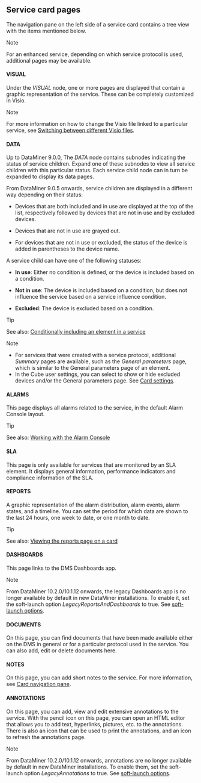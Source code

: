 ## Service card pages

The navigation pane on the left side of a service card contains a tree view with the items mentioned below.

> [!NOTE]
> For an enhanced service, depending on which service protocol is used, additional pages may be available.

#### VISUAL

Under the *VISUAL* node, one or more pages are displayed that contain a graphic representation of the service. These can be completely customized in Visio.

> [!NOTE]
> For more information on how to change the Visio file linked to a particular service, see [Switching between different Visio files](../protocols/Managing_Visio_files_linked_to_protocols.md#switching-between-different-visio-files).

#### DATA

Up to DataMiner 9.0.0, The *DATA* node contains subnodes indicating the status of service children. Expand one of these subnodes to view all service children with this particular status. Each service child node can in turn be expanded to display its data pages.

From DataMiner 9.0.5 onwards, service children are displayed in a different way depending on their status:

- Devices that are both included and in use are displayed at the top of the list, respectively followed by devices that are not in use and by excluded devices.

- Devices that are not in use are grayed out.

- For devices that are not in use or excluded, the status of the device is added in parentheses to the device name.

A service child can have one of the following statuses:

- **In use**: Either no condition is defined, or the device is included based on a condition.

- **Not in use**: The device is included based on a condition, but does not influence the service based on a service influence condition.

- **Excluded**: The device is excluded based on a condition.

> [!TIP]
> See also:
> [Conditionally including an element in a service](Conditionally_including_an_element_in_a_service.md)

> [!NOTE]
> - For services that were created with a service protocol, additional *Summary* pages are available, such as the *General parameters* page, which is similar to the General parameters page of an element.
> - In the Cube user settings, you can select to show or hide excluded devices and/or the General parameters page. See [Card settings](../../part_1/GettingStarted/User_settings.md#card-settings).

#### ALARMS

This page displays all alarms related to the service, in the default Alarm Console layout.

> [!TIP]
> See also:
> [Working with the Alarm Console](../alarms/Working_with_the_Alarm_Console.md)

#### SLA

This page is only available for services that are monitored by an SLA element. It displays general information, performance indicators and compliance information of the SLA.

#### REPORTS

A graphic representation of the alarm distribution, alarm events, alarm states, and a timeline. You can set the period for which data are shown to the last 24 hours, one week to date, or one month to date.

> [!TIP]
> See also:
> [Viewing the reports page on a card](../../part_4/reporter/Viewing_the_reports_page_on_a_card.md)

#### DASHBOARDS

This page links to the DMS Dashboards app.

> [!NOTE]
> From DataMiner 10.2.0/10.1.12 onwards, the legacy Dashboards app is no longer available by default in new DataMiner installations. To enable it, set the soft-launch option *LegacyReportsAndDashboards* to true. See [soft-launch options](https://community.dataminer.services/documentation/soft-launch-options/).

#### DOCUMENTS

On this page, you can find documents that have been made available either on the DMS in general or for a particular protocol used in the service. You can also add, edit or delete documents here.

#### NOTES

On this page, you can add short notes to the service. For more information, see [Card navigation pane](../../part_1/GettingStarted/Working_with_cards_in_DataMiner_Cube.md#card-navigation-pane).

#### ANNOTATIONS

On this page, you can add, view and edit extensive annotations to the service. With the pencil icon on this page, you can open an HTML editor that allows you to add text, hyperlinks, pictures, etc. to the annotations. There is also an icon that can be used to print the annotations, and an icon to refresh the annotations page.

> [!NOTE]
> From DataMiner 10.2.0/10.1.12 onwards, annotations are no longer available by default in new DataMiner installations. To enable them, set the soft-launch option *LegacyAnnotations* to true. See [soft-launch options](https://community.dataminer.services/documentation/soft-launch-options/).
>
